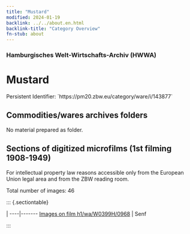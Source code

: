 ```yaml
---
title: "Mustard"
modified: 2024-01-19
backlink: ../../about.en.html
backlink-title: "Category Overview"
fn-stub: about
---
```


### Hamburgisches Welt-Wirtschafts-Archiv (HWWA)

# Mustard

<div class="hint">Persistent Identifier: `https://pm20.zbw.eu/category/ware/i/143877`</div>







## Commodities/wares archives folders





No material prepared as folder.



<a id="filmsections" />

## Sections of digitized microfilms (1st filming 1908-1949)

<p>For intellectual property law reasons accessible only from the European Union legal area and from the ZBW reading room.</p>



<p>Total number of images: 46</p>




::: {.sectiontable}

 | 
----|-------
<a class="btn" href="https://pm20.zbw.eu/film/h1/wa/W0399H/0968" rel="nofollow">Images on film h1/wa/W0399H/0968</a> | Senf


:::
















